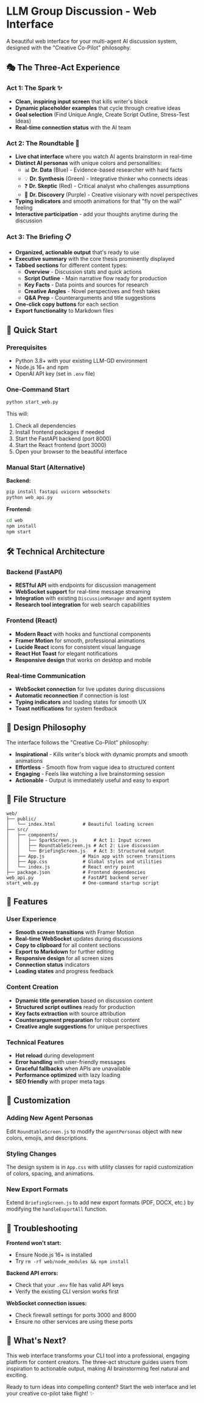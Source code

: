 # LLM Group Discussion - Web Interface

A beautiful web interface for your multi-agent AI discussion system, designed with the "Creative Co-Pilot" philosophy.

## 🎭 The Three-Act Experience

### Act 1: The Spark ✨
- **Clean, inspiring input screen** that kills writer's block
- **Dynamic placeholder examples** that cycle through creative ideas
- **Goal selection** (Find Unique Angle, Create Script Outline, Stress-Test Ideas)
- **Real-time connection status** with the AI team

### Act 2: The Roundtable 🎪
- **Live chat interface** where you watch AI agents brainstorm in real-time
- **Distinct AI personas** with unique colors and personalities:
  - 📊 **Dr. Data** (Blue) - Evidence-based researcher with hard facts
  - 💡 **Dr. Synthesis** (Green) - Integrative thinker who connects ideas  
  - ❓ **Dr. Skeptic** (Red) - Critical analyst who challenges assumptions
  - 🔮 **Dr. Discovery** (Purple) - Creative visionary with novel perspectives
- **Typing indicators** and smooth animations for that "fly on the wall" feeling
- **Interactive participation** - add your thoughts anytime during the discussion

### Act 3: The Briefing 📋  
- **Organized, actionable output** that's ready to use
- **Executive summary** with the core thesis prominently displayed
- **Tabbed sections** for different content types:
  - **Overview** - Discussion stats and quick actions
  - **Script Outline** - Main narrative flow ready for production
  - **Key Facts** - Data points and sources for research
  - **Creative Angles** - Novel perspectives and fresh takes
  - **Q&A Prep** - Counterarguments and title suggestions
- **One-click copy buttons** for each section
- **Export functionality** to Markdown files

## 🚀 Quick Start

### Prerequisites
- Python 3.8+ with your existing LLM-GD environment
- Node.js 16+ and npm
- OpenAI API key (set in `.env` file)

### One-Command Start
```bash
python start_web.py
```

This will:
1. Check all dependencies
2. Install frontend packages if needed
3. Start the FastAPI backend (port 8000)
4. Start the React frontend (port 3000)
5. Open your browser to the beautiful interface

### Manual Start (Alternative)

**Backend:**
```bash
pip install fastapi uvicorn websockets
python web_api.py
```

**Frontend:**
```bash
cd web
npm install
npm start
```

## 🛠 Technical Architecture

### Backend (FastAPI)
- **RESTful API** with endpoints for discussion management
- **WebSocket support** for real-time message streaming
- **Integration** with existing `DiscussionManager` and agent system
- **Research tool integration** for web search capabilities

### Frontend (React)
- **Modern React** with hooks and functional components
- **Framer Motion** for smooth, professional animations
- **Lucide React** icons for consistent visual language
- **React Hot Toast** for elegant notifications
- **Responsive design** that works on desktop and mobile

### Real-time Communication
- **WebSocket connection** for live updates during discussions
- **Automatic reconnection** if connection is lost
- **Typing indicators** and loading states for smooth UX
- **Toast notifications** for system feedback

## 🎨 Design Philosophy

The interface follows the "Creative Co-Pilot" philosophy:

- **Inspirational** - Kills writer's block with dynamic prompts and smooth animations
- **Effortless** - Smooth flow from vague idea to structured content
- **Engaging** - Feels like watching a live brainstorming session
- **Actionable** - Output is immediately useful and easy to export

## 📁 File Structure

```
web/
├── public/
│   └── index.html          # Beautiful loading screen
├── src/
│   ├── components/
│   │   ├── SparkScreen.js      # Act 1: Input screen
│   │   ├── RoundtableScreen.js # Act 2: Live discussion
│   │   └── BriefingScreen.js   # Act 3: Structured output
│   ├── App.js              # Main app with screen transitions
│   ├── App.css             # Global styles and utilities
│   └── index.js            # React entry point
├── package.json            # Frontend dependencies
web_api.py                  # FastAPI backend server
start_web.py                # One-command startup script
```

## 🎯 Features

### User Experience
- **Smooth screen transitions** with Framer Motion
- **Real-time WebSocket** updates during discussions
- **Copy to clipboard** for all content sections
- **Export to Markdown** for further editing
- **Responsive design** for all screen sizes
- **Connection status** indicators
- **Loading states** and progress feedback

### Content Creation
- **Dynamic title generation** based on discussion content
- **Structured script outlines** ready for production
- **Key facts extraction** with source attribution
- **Counterargument preparation** for robust content
- **Creative angle suggestions** for unique perspectives

### Technical Features
- **Hot reload** during development
- **Error handling** with user-friendly messages
- **Graceful fallbacks** when APIs are unavailable
- **Performance optimized** with lazy loading
- **SEO friendly** with proper meta tags

## 🔧 Customization

### Adding New Agent Personas
Edit `RoundtableScreen.js` to modify the `agentPersonas` object with new colors, emojis, and descriptions.

### Styling Changes
The design system is in `App.css` with utility classes for rapid customization of colors, spacing, and animations.

### New Export Formats
Extend `BriefingScreen.js` to add new export formats (PDF, DOCX, etc.) by modifying the `handleExportAll` function.

## 🐛 Troubleshooting

**Frontend won't start:**
- Ensure Node.js 16+ is installed
- Try `rm -rf web/node_modules && npm install`

**Backend API errors:**
- Check that your `.env` file has valid API keys
- Verify the existing CLI version works first

**WebSocket connection issues:**
- Check firewall settings for ports 3000 and 8000
- Ensure no other services are using these ports

## 🎉 What's Next?

This web interface transforms your CLI tool into a professional, engaging platform for content creators. The three-act structure guides users from inspiration to actionable output, making AI brainstorming feel natural and exciting.

Ready to turn ideas into compelling content? Start the web interface and let your creative co-pilot take flight! ✨
